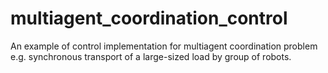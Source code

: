 # multiagent_coordination_control

An example of control implementation for multiagent coordination problem e.g. synchronous transport of a large-sized load by group of robots.